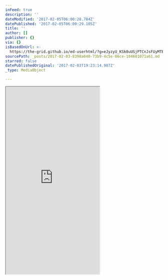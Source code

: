 ```yaml
---
inFeed: true
description: ''
dateModified: '2017-02-05T06:00:28.784Z'
datePublished: '2017-02-05T06:00:29.105Z'
title: ''
author: []
publisher: {}
via: {}
isBasedOnUrl: >-
  https://the-grid.github.io/ed-userhtml/?g=eJyzyU_KSk0uUSjPTCnJsFUyMTBQUshIzUzPKLFVMgWyUxJLEm2VkvLzs3MTi7L1isvTlOxs9CGa7ABjiBP1
sourcePath: _posts/2017-02-03-8398a040-73b9-4c5e-86ce-104681071a61.md
starred: false
datePublishedOriginal: '2017-02-03T19:23:14.987Z'
_type: MediaObject

---
```

<iframe src="https://the-grid.github.io/ed-userhtml/?g=eJwlzbEOwiAQANCdryAkrj26mIhtt37ICWcPA4HAGerfm-j2tqeW8niRF93lk2g1IwZhp2drL3fNFA8Wp692rqdRAQVXwyK1O4CG44gy-ZJhlPQkH-ztp0zY340gYxdqsJ-Ya6KJJSezqQX-4fYFw8Aprg" height="600" style=""></iframe>
